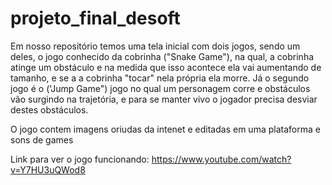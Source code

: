 # projeto_final_desoft
Em nosso repositório temos uma tela inicial com dois jogos, sendo um deles, o jogo conhecido da cobrinha ("Snake Game"), na qual, a cobrinha atinge um obstáculo e na medida que isso acontece ela vai aumentando de tamanho, e se a a cobrinha "tocar" nela própria ela morre. Já o segundo jogo é o ('Jump Game") jogo no qual um personagem corre e obstáculos vão surgindo na trajetória, e para se manter vivo o jogador precisa desviar destes obstáculos.

O jogo contem imagens oriudas da intenet e editadas em uma plataforma e sons de games

Link para ver o jogo funcionando: https://www.youtube.com/watch?v=Y7HU3uQWod8
